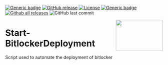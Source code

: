 [![Generic badge](https://img.shields.io/badge/Maintained-Yes-blue.svg)](#) [![GitHub release](https://img.shields.io/github/release/NWarila/Start-BitlockerDeployment.svg)](https://GitHub.com/NWarila/Start-BitlockerDeployment/releases/) [![License](https://img.shields.io/badge/License-MIT-yellow.svg)](https://opensource.org/licenses/MIT) [![Generic badge](https://img.shields.io/badge/Conver%20Coverage-0%25-blue.svg)](#) [![Github all releases](https://img.shields.io/github/downloads/NWarila/Start-BitlockerDeployment/total.svg)](https://GitHub.com/NWarila/Start-BitlockerDeployment/releases/) ![GitHub last commit](https://img.shields.io/github/last-commit/nwarila/Start-BitlockerDeployment?color=lightgrey&label=Last%20Commit&style=flat-square)

<img width="150" height="100" src="https://user-images.githubusercontent.com/33955773/160245633-0bfe36e4-96a4-4c53-867c-2c1bded6cfb3.png" align="right" />

# Start-BitlockerDeployment
Script used to automate the deployment of bitlocker
